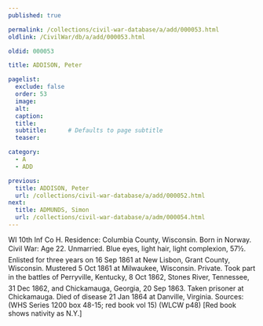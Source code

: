 ```yaml
---
published: true

permalink: /collections/civil-war-database/a/add/000053.html
oldlink: /CivilWar/db/a/add/000053.html

oldid: 000053

title: ADDISON, Peter

pagelist:
  exclude: false
  order: 53
  image: 
  alt:
  caption:
  title:
  subtitle:      # Defaults to page subtitle
  teaser:

category: 
  - A 
  - ADD

previous:
  title: ADDISON, Peter
  url: /collections/civil-war-database/a/add/000052.html  
next:
  title: ADMUNDS, Simon
  url: /collections/civil-war-database/a/adm/000054.html   
---
```

WI 10th Inf Co H. Residence: Columbia County, Wisconsin. Born in Norway. Civil War: Age 22. Unmarried. Blue eyes, light hair, light complexion, 5&#146;7&frac12;&#148;. Enlisted for three years on 16 Sep 1861 at New Lisbon, Grant County, Wisconsin. Mustered 5 Oct 1861 at Milwaukee, Wisconsin. Private. Took part in the battles of Perryville, Kentucky, 8 Oct 1862, Stone&#146;s River, Tennessee, 31 Dec 1862, and Chickamauga, Georgia, 20 Sep 1863. Taken prisoner at Chickamauga. Died of disease 21 Jan 1864 at Danville, Virginia. Sources: (WHS Series 1200 box 48-15; red book vol 15) (WLCW p48) [Red book shows nativity as N.Y.]